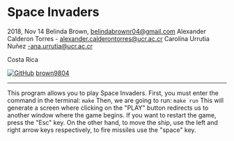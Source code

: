 # Space Invaders

2018, Nov 14
Belinda Brown, belindabrownr04@gmail.com
Alexander Calderon Torres - alexander.calderontorres@ucr.ac.cr
Carolina Urrutia Nuñez -ana.urrutia@ucr.ac.cr 

Costa Rica

[![GitHub](https://img.shields.io/badge/--181717?logo=github&logoColor=ffffff)](https://github.com/)
[brown9804](https://github.com/brown9804)

----------




This program allows you to play Space Invaders. 
First, you must enter the command in the terminal: `make`
Then, we are going to run: `make run`
This will generate a screen where clicking on the "PLAY" button redirects us to another window where the game begins. If you want to restart the game, press the "Esc" key. On the other hand, to move the ship, use the left and right arrow keys respectively, to fire missiles use the "space" key.


